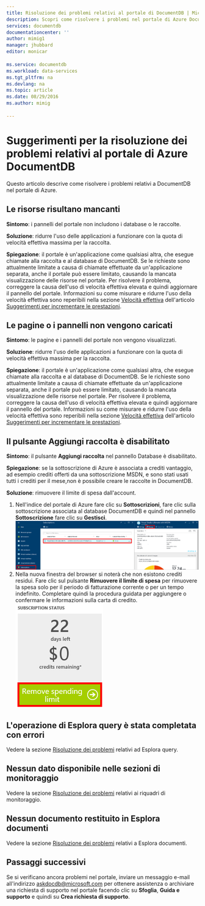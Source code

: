 ```yaml
---
title: Risoluzione dei problemi relativi al portale di DocumentDB | Microsoft Docs
description: Scopri come risolvere i problemi nel portale di Azure DocumentDB.
services: documentdb
documentationcenter: ''
author: mimig1
manager: jhubbard
editor: monicar

ms.service: documentdb
ms.workload: data-services
ms.tgt_pltfrm: na
ms.devlang: na
ms.topic: article
ms.date: 08/29/2016
ms.author: mimig

---
```

# Suggerimenti per la risoluzione dei problemi relativi al portale di Azure DocumentDB
Questo articolo descrive come risolvere i problemi relativi a DocumentDB nel portale di Azure.

## Le risorse risultano mancanti
**Sintomo**: i pannelli del portale non includono i database o le raccolte.

**Soluzione**: ridurre l'uso delle applicazioni a funzionare con la quota di velocità effettiva massima per la raccolta.

**Spiegazione**: il portale è un'applicazione come qualsiasi altra, che esegue chiamate alla raccolta e al database di DocumentDB. Se le richieste sono attualmente limitate a causa di chiamate effettuate da un'applicazione separata, anche il portale può essere limitato, causando la mancata visualizzazione delle risorse nel portale. Per risolvere il problema, correggere la causa dell'uso di velocità effettiva elevata e quindi aggiornare il pannello del portale. Informazioni su come misurare e ridurre l'uso della velocità effettiva sono reperibili nella sezione [Velocità effettiva](documentdb-performance-tips.md#throughput) dell'articolo [Suggerimenti per incrementare le prestazioni](documentdb-performance-tips.md).

## Le pagine o i pannelli non vengono caricati
**Sintomo**: le pagine e i pannelli del portale non vengono visualizzati.

**Soluzione**: ridurre l'uso delle applicazioni a funzionare con la quota di velocità effettiva massima per la raccolta.

**Spiegazione**: il portale è un'applicazione come qualsiasi altra, che esegue chiamate alla raccolta e al database di DocumentDB. Se le richieste sono attualmente limitate a causa di chiamate effettuate da un'applicazione separata, anche il portale può essere limitato, causando la mancata visualizzazione delle risorse nel portale. Per risolvere il problema, correggere la causa dell'uso di velocità effettiva elevata e quindi aggiornare il pannello del portale. Informazioni su come misurare e ridurre l'uso della velocità effettiva sono reperibili nella sezione [Velocità effettiva](documentdb-performance-tips.md#throughput) dell'articolo [Suggerimenti per incrementare le prestazioni](documentdb-performance-tips.md).

## Il pulsante Aggiungi raccolta è disabilitato
**Sintomo**: il pulsante **Aggiungi raccolta** nel pannello Database è disabilitato.

**Spiegazione**: se la sottoscrizione di Azure è associata a crediti vantaggio, ad esempio crediti offerti da una sottoscrizione MSDN, e sono stati usati tutti i crediti per il mese,non è possibile creare le raccolte in DocumentDB.

**Soluzione**: rimuovere il limite di spesa dall'account.

1. Nell'indice del portale di Azure fare clic su **Sottoscrizioni**, fare clic sulla sottoscrizione associata al database DocumentDB e quindi nel pannello **Sottoscrizione** fare clic su **Gestisci**. ![DocumentDB offre numerosi modelli di coerenza, ampi e ben definiti, tra cui scegliere](./media/documentdb-portal-troubleshooting/documentdb-change-billing.png)
2. Nella nuova finestra del browser si noterà che non esistono crediti residui. Fare clic sul pulsante **Rimuovere il limite di spesa** per rimuovere la spesa solo per il periodo di fatturazione corrente o per un tempo indefinito. Completare quindi la procedura guidata per aggiungere o confermare le informazioni sulla carta di credito. ![DocumentDB offre numerosi modelli di coerenza, ampi e ben definiti, tra cui scegliere](./media/documentdb-portal-troubleshooting/documentdb-remove-spending-limit.png)

## L'operazione di Esplora query è stata completata con errori
Vedere la sezione [Risoluzione dei problemi](documentdb-query-collections-query-explorer.md#troubleshoot) relativi ad Esplora query.

## Nessun dato disponibile nelle sezioni di monitoraggio
Vedere la sezione [Risoluzione dei problemi](documentdb-monitor-accounts.md#troubleshooting) relativi ai riquadri di monitoraggio.

## Nessun documento restituito in Esplora documenti
Vedere la sezione [Risoluzione dei problemi](documentdb-view-json-document-explorer.md#troubleshoot) relativi a Esplora documenti.

## Passaggi successivi
Se si verificano ancora problemi nel portale, inviare un messaggio e-mail all'indirizzo [askdocdb@microsoft.com](mailto:askdocdb@microsoft.com) per ottenere assistenza o archiviare una richiesta di supporto nel portale facendo clic su **Sfoglia**, **Guida e supporto** e quindi su **Crea richiesta di supporto**.

<!---HONumber=AcomDC_0831_2016-->